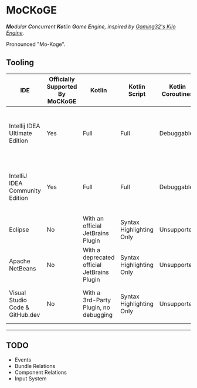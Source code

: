 # MoCKoGE

***Mo**dular **C**oncurrent **Ko**tlin **G**ame **E**ngine, inspired
by [Gaming32's Kilo Engine](https://github.com/Gaming32/kilo-engine).*

Pronounced "Mo-Koge".

## Tooling

| IDE                             | Officially Supported By MoCKoGE | Kotlin                                      | Kotlin Script            | Kotlin Coroutines | Logging                                                  | Performance Profiling |
|---------------------------------|---------------------------------|---------------------------------------------|--------------------------|-------------------|----------------------------------------------------------|-----------------------|
| Intellij IDEA Ultimate Edition  | Yes                             | Full                                        | Full                     | Debuggable        | Basic, Improvable with official JetBrains Plugin Ideolog | Available             |
| IntelliJ IDEA Community Edition | Yes                             | Full                                        | Full                     | Debuggable        | Basic, Improvable with official JetBrains Plugin Ideolog | None                  |
| Eclipse                         | No                              | With an official JetBrains Plugin           | Syntax Highlighting Only | Unsupported       | Basic                                                    | *Unknown*             |
| Apache NetBeans                 | No                              | With a deprecated official JetBrains Plugin | Syntax Highlighting Only | Unsupported       | Basic                                                    | *Unknown*             |
| Visual Studio Code & GitHub.dev | No                              | With a 3rd-Party Plugin, no debugging       | Syntax Highlighting Only | Unsupported       | Basic, Improvable with 3rd-Party Plugins                 | *Unknown*             |

---

## TODO

- Events
- Bundle Relations
- Component Relations
- Input System
